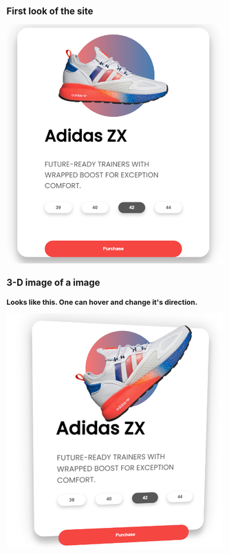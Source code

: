 ## First look of the site
![](website_image2.png)

## 3-D image of a image
### Looks like this. One can hover and change it's direction.
![](website_image1.png)
